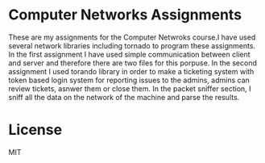 # Computer Networks Assignments

These are my assignments for the Computer Netwroks course.I have used several network libraries including tornado to program these assignments. In the first assignment I have used simple communication between client and server and therefore there are two files for this porpuse. In the second assignment I used torando library in order to make a ticketing system with token based login system for reporting issues to the admins, admins can review tickets, asnwer them or close them. In the packet sniffer section, I sniff all the data on the network of the machine and parse the results.

# License 
MIT

